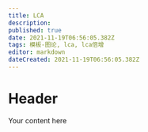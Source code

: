 ```yaml
---
title: LCA
description: 
published: true
date: 2021-11-19T06:56:05.382Z
tags: 模板-图论, lca, lca倍增
editor: markdown
dateCreated: 2021-11-19T06:56:05.382Z
---
```


# Header
Your content here